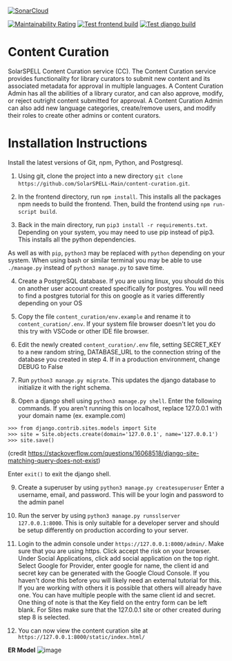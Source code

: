 [![SonarCloud](https://sonarcloud.io/images/project_badges/sonarcloud-white.svg)](https://sonarcloud.io/dashboard?id=SolarSPELL-Main_content-curation)

[![Maintainability Rating](https://sonarcloud.io/api/project_badges/measure?project=SolarSPELL-Main_content-curation&metric=sqale_rating)](https://sonarcloud.io/dashboard?id=SolarSPELL-Main_content-curation)
[![Test frontend build](https://github.com/SolarSPELL-Main/content-curation/actions/workflows/frontend_build.yml/badge.svg)](https://github.com/SolarSPELL-Main/content-curation/actions/workflows/frontend_build.yml)
[![Test django build](https://github.com/SolarSPELL-Main/content-curation/actions/workflows/django_build.yml/badge.svg)](https://github.com/SolarSPELL-Main/content-curation/actions/workflows/django_build.yml)

# Content Curation

SolarSPELL Content Curation service (CC). The Content Curation service provides functionality for library curators to submit new content and its associated metadata for approval in multiple languages. A Content Curation Admin has all the abilities of a library  curator, and can also approve, modify, or reject outright content submitted for approval. A Content Curation Admin can also add new language categories, create/remove users, and modify their roles to create other admins or content curators.

# Installation Instructions

Install the latest versions of Git, npm, Python, and Postgresql.

1. Using git, clone the project into a new directory `git clone https://github.com/SolarSPELL-Main/content-curation.git`.

2. In the frontend directory, run `npm install`. This installs all the packages npm needs to build the frontend. Then, build the frontend using `npm run-script build`.

3. Back in the main directory, run `pip3 install -r requirements.txt`. Depending on your system, you may need to use pip instead of pip3. This installs all the python dependencies.

As well as with `pip`, `python3` may be replaced with `python` depending on your system. When using bash or similar terminal you may be able to use `./manage.py` instead of `python3 manage.py` to save time.

4. Create a PostgreSQL database. If you are using linux, you should do this on another user account created specifically for postgres. You will need to find a postgres tutorial for this on google as it varies differently depending on your OS

5. Copy the file `content_curation/env.example` and rename it to `content_curation/.env`. If your system file browser doesn't let you do this try with VSCode or other IDE file browser.

6. Edit the newly created `content_curation/.env` file, setting SECRET_KEY to a new random string, DATABASE_URL to the connection string of the database you created in step 4. If in a production environment, change DEBUG to False

7. Run `python3 manage.py migrate`. This updates the django database to initialize it with the right schema.

8. Open a django shell using `python3 manage.py shell`. Enter the following commands. If you aren't running this on localhost, replace 127.0.0.1 with your domain name (ex. example.com)

```
>>> from django.contrib.sites.models import Site
>>> site = Site.objects.create(domain='127.0.0.1', name='127.0.0.1')
>>> site.save()
```

(credit https://stackoverflow.com/questions/16068518/django-site-matching-query-does-not-exist)

Enter `exit()` to exit the django shell.

9. Create a superuser by using `python3 manage.py createsuperuser` Enter a username, email, and password. This will be your login and password to the admin panel

10. Run the server by using `python3 manage.py runsslserver 127.0.0.1:8000`. This is only suitable for a developer server and should be setup differently on production according to your server.

11. Login to the admin console under `https://127.0.0.1:8000/admin/`. Make sure that you are using https. Click accept the risk on your browser. Under Social Applications, click add social application on the top right. Select Google for Provider, enter google for name, the client id and secret key can be generated with the Google Cloud Console. If you haven't done this before you will likely need an external tutorial for this. If you are working with others it is possible that others will already have one. You can have multiple people with the same client id and secret. One thing of note is that the Key field on the entry form can be left blank. For Sites make sure that the 127.0.0.1 site or other created during step 8 is selected.

12. You can now view the content curation site at `https://127.0.0.1:8000/static/index.html/`




**ER Model**
![image](https://user-images.githubusercontent.com/65974841/145308475-fd9fa50a-021e-40f3-af7c-4be6cbb70097.png)
